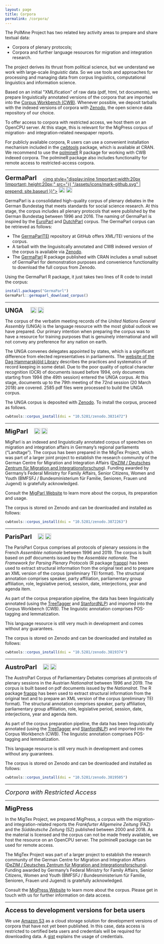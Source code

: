 ```yaml
---
layout: page
title: Corpora
permalink: /corpora/
---
```


The PolMine Project has two related key activity areas to prepare and share textual data:

- Corpora of plenary protocols;
- Corpora and further language resources for migration and integration research.

The project derives its thrust from political science, but we understand we work with large-scale *linguistic* data. So we use tools and approaches for processing and managing data from corpus linguistics, computational linguistics and information science. 

Based on an initial "XMLification" of raw data (pdf, html, txt documents), we prepare linguistically annotated versions of the corpora that are imported into the [Corpus Workbench (CWB)](http://cwb.sourceforge.net/). Whenever possible, we deposit tarballs with the indexed versions of corpora with [Zenodo](https://zenodo.org/), the open science data repository of our choice.

To offer access to corpora with restricted access, we host them on an OpenCPU server. At this stage, this is relevant for the MigPress corpus of migration- and integration-related newspaper reports.

For publicly available corpora, R users can use a convenient installation mechanism included in the [cwbtools](https://cran.r-project.org/web/packages/cwbtools/index.html) package, which is available at CRAN. We recommend to use the [polmineR](https://CRAN.R-project.org/package=polmineR) R package for working with CWB indexed corpora. The polmineR package also includes functionality for remote access to restricted-access corpora.


---

<span style="font-size: 20px;display: inline !important;vertical-align: bottom; padding-right: 1em; font-weight: bold;">GermaParl</span><a style="display: inline !important;" href="https://github.com/PolMine/GermaParl"><img style="display:inline !important;width:20px !important; height:20px;" src="{{ "/assets/icons/mark-github.svg" | prepend: site.baseurl }}"></a>    <a href="https://creativecommons.org/licenses/by-nc-sa/4.0/"><img style="display: inline !important;height: 20px; width: unset !important;" src="https://img.shields.io/badge/License-CC%20BY--NC--SA%204.0-lightgrey.svg"/></a>  <a href="https://doi.org/10.5281/zenodo.1312551"><img src="https://zenodo.org/badge/DOI/10.5281/zenodo.1312551.svg" alt="DOI" style="display: inline !important;height: 20px; width: unset !important;"></a>
  
GermaParl is a consolidated high-quality corpus of plenary debates in the German Bundestag that meets standards for social science research. At this stage, the corpus includes all plenary protocols that were published by the German Bundestag between 1996 and 2016. The naming of GermaParl is inspired by the [EuroParl](https://www.statmt.org/europarl/) and [DutchParl](https://dare.uva.nl/search?identifier=f12cd0b5-96d5-4fb9-b4f5-a3de0c2298e2) corpus. The GermaParl corpus can be retrieved as follows:

- The [GermaParlTEI](https://github.com/PolMine/GermaParlTEI) repository at GitHub offers XML/TEI versions of the corpus. 
- A tarball with the linguisitcally annotated and CWB indexed version of the corpus is available via [Zenodo](https://doi.org/10.5281/zenodo.3742113).
- The [GermaParl](https://CRAN.R-project.org/package=GermaParl) R package published with CRAN includes a small subset of GermaParl for demonstration purposes and convenience functionality to download the full corpus from Zenodo.

Using the GermaParl R package, it just takes two lines of R code to install the corpus:

```r
install.packages("GermaParl")
GermaParl::germaparl_download_corpus()
```

---

<span style="font-size: 20px;display: inline !important;vertical-align: bottom; padding-right: 1em; font-weight: bold;">UNGA</span>  <a href="https://creativecommons.org/licenses/by/4.0"><img style="display: inline !important;height: 20px; width: unset !important;" src="https://img.shields.io/badge/License-CC%20BY%204.0-lightgrey.svg"/></a> <a href="https://doi.org/10.5281/zenodo.3831472"><img src="https://zenodo.org/badge/DOI/10.5281/zenodo.3831472.svg" alt="DOI" style="display: inline !important;height: 20px; width: unset !important;"></a>

The corpus of the verbatim meeting records of the *United Nations General Assembly* (UNGA) is the language resource with the most global outlook we have prepared. Our primary intention when preparing the corpus was to have a resource for training purposes that is genuinely international and will not convey any preference for any nation on earth. 

The UNGA convenes delegates appointed by states, which is a significant difference from elected representatives in parliaments. The [website of the Dag Hammarskjöld Library](https://research.un.org/c.php?g=98268&p=636540) describes the practices and systematics of record keeping in some detail. Due to the poor quality of optical character recognition (OCR) of documents issued before 1994, only documents starting from 1994 (the 49th session) entered the UNGA corpus. At this stage, documents up to the 79th meeting of the 72nd session (20 March 2018) are covered. 2585 pdf files were processed to build the UNGA corpus.

The UNGA corpus is deposited with [Zenodo](https://doi.org/10.5281/zenodo.3831472). To install the corpus, proceed as follows.  

```r
cwbtools::corpus_install(doi = "10.5281/zenodo.3831472")
```

---

<span style="font-size: 20px;display: inline !important;vertical-align: bottom; padding-right: 1em; font-weight: bold;">MigParl</span><a href="https://creativecommons.org/licenses/by/4.0"><img style="display: inline !important;height: 20px; width: unset !important;" src="https://img.shields.io/badge/License-CC%20BY%204.0-lightgrey.svg"/></a> <a href="https://doi.org/10.5281/zenodo.3872263"><img src="https://zenodo.org/badge/DOI/10.5281/zenodo.3872263.svg" alt="DOI" style="display: inline !important;height: 20px; width: unset !important;"></a>

MigParl is an indexed and linguistically annotated corpus of speeches on migration and integration affairs in Germany’s regional parliaments (“Landtage”). The corpus has been prepared in the MigTex Project, which was part of a larger joint project to establish the research community of the German Centre for Migration and Integration Affairs ([DeZIM / Deutsches Zentrum für Migration and Integrationsforschung](https://dezim-institut.de/)). Funding awarded by Germany’s Federal Ministry for Family Affairs, Senior Citizens, Women and Youth (BMFSFJ / Bundesministerium für Familie, Senioren, Frauen und Jugend) is gratefully acknowledged.

Consult the [MigParl Website](https://polmine.github.io/MigParl/) to learn more about the corpus, its preparation and usage.

The corpus is stored on Zenodo and can be downloaded and installed as follows: 

```r
cwbtools::corpus_install(doi = "10.5281/zenodo.3872263")
```
---

<span style="font-size: 20px;display: inline !important;vertical-align: bottom; padding-right: 1em; font-weight: bold;">ParisParl</span><a href="https://creativecommons.org/licenses/by/4.0/"><img style="display: inline !important;height: 20px; width: unset !important;" src="https://img.shields.io/badge/License-CC%20BY%204.0-lightgrey.svg"/></a> <a href="https://doi.org/10.5281/zenodo.3819374"><img src="https://zenodo.org/badge/DOI/10.5281/zenodo.3819374.svg" alt="DOI" style="display: inline !important;height: 20px; width: unset !important;"></a>

The ParisParl Corpus comprises all protocols of plenary sessions in the French *Assemblée nationale* between 1996 and 2019. The corpus is built based on pdf documents issued by the *Assemblée nationale*. The *Framework for Parsing Plenary Protocols* (R package [frappp](https://polmine.github.io/frappp_slides/slides_en.html)) has been used to extract structural information from the original text and to prepare an XML version of the corpus (preliminary TEI format). The structural annotation comprises speaker, party affiliation, parliamentary group affiliation, role, legislative period, session, date, interjections, year and agenda item.

As part of the corpus preparation pipeline, the data has been linguistically annotated (using the [TreeTagger](https://www.cis.uni-muenchen.de/~schmid/tools/TreeTagger) and [StanfordNLP](https://stanfordnlp.github.io/CoreNLP)) and imported into the Corpus Workbench (CWB). The linguistic annotation comprises POS-tagging and lemmatization.

This language resource is still very much in development and comes without any guarantees.

The corpus is stored on Zenodo and can be downloaded and installed as follows: 

```r
cwbtools::corpus_install(doi = "10.5281/zenodo.3819374")
```

---

<span style="font-size: 20px;display: inline !important;vertical-align: bottom; padding-right: 1em; font-weight: bold;">AustroParl</span><a href="https://creativecommons.org/licenses/by/4.0"><img style="display: inline !important;height: 20px; width: unset !important;" src="https://img.shields.io/badge/License-CC%20BY%204.0-lightgrey.svg"/></a> <a href="https://doi.org/10.5281/zenodo.3819505"><img src="https://zenodo.org/badge/DOI/10.5281/zenodo.3819505.svg" alt="DOI" style="display: inline !important;height: 20px; width: unset !important;"></a>

The AustroParl Corpus of Parliamentary Debates comprises all protocols of plenary sessions in the Austrian *Nationalrat* between 1996 and 2019. The corpus is built based on pdf documents issued by the *Nationalrat*. The R package [frappp](https://polmine.github.io/frappp_slides/slides_en.html) has been used to extract structural information from the original text and to prepare an XML version of the corpus (preliminary TEI format). The structural annotation comprises speaker, party affiliation, parliamentary group affiliation, role, legislative period, session, date, interjections, year and agenda item.

As part of the corpus preparation pipeline, the data has been linguistically annotated (using the [TreeTagger](https://www.cis.uni-muenchen.de/~schmid/tools/TreeTagger) and [StanfordNLP](https://stanfordnlp.github.io/CoreNLP)) and imported into the Corpus Workbench (CWB). The linguistic annotation comprises POS-tagging and lemmatization.

This language resource is still very much in development and comes without any guarantees.

The corpus is stored on Zenodo and can be downloaded and installed as follows: 

```r
cwbtools::corpus_install(doi = "10.5281/zenodo.3819505")
```

---

<div style="display: inline-block !important; font-size: 20px; text-align: center !important;"><i>Corpora with Restricted Access</i></div>

---

<span style="font-size: 20px;display: inline !important;vertical-align: bottom; padding-right: 1em; font-weight: bold;">MigPress</span>

In the MigTex Project, we prepared MigPress, a corpus with the migration- and integration-related reports  the *Frankfurter Allgemeine Zeitung* (FAZ) and the *Süddeutsche Zeitung* (SZ) published between 2000 and 2018. As the material is licensed and the corpus can not be made freely available, we host the resource on an OpenCPU server. The polmineR package can be used for remote access. 

The MigTex Project was part of a larger project to establish the research community of the German Centre for Migration and Integration Affairs ([DeZIM / Deutsches Zentrum für Migration and Integrationsforschung](https://dezim-institut.de/)). Funding awarded by Germany’s Federal Ministry for Family Affairs, Senior Citizens, Women and Youth (BMFSFJ / Bundesministerium für Familie, Senioren, Frauen und Jugend) is gratefully acknowledged.

Consult the [MigPress Website](https://polmine.github.io/MigPress/) to learn more about the corpus. Please get in touch with us for further information on data access.

---

<span style="font-size: 20px;display: inline !important;vertical-align: bottom; padding-right: 1em; font-weight: bold;">Access to development versions for beta users</span>

We use [Amazon S3](https://aws.amazon.com/s3/) as a cloud storage solution for development versions of corpora that have not yet been published. In this case, data access is restricted to certified beta users and credentials will be required for downloading data. A [gist](https://gist.github.com/ablaette/3c3efa2c0339ae10d3c92c6c5618d1a7) explains the usage of credentials. 